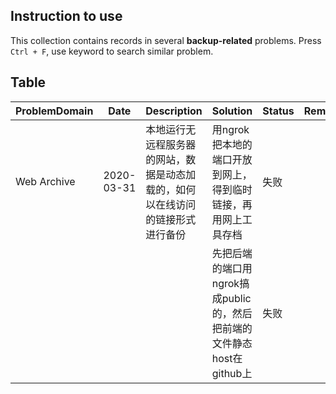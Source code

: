 ## Instruction to use

This collection contains records in several **backup-related** problems. Press `Ctrl + F`, use keyword to search similar problem.

## Table

ProblemDomain | Date | Description | Solution | Status | Remark
------------ | ------------- | ------------- | ------------- | ------------- | -------------
Web Archive | 2020-03-31 | 本地运行无远程服务器的网站，数据是动态加载的，如何以在线访问的链接形式进行备份 | 用ngrok把本地的端口开放到网上，得到临时链接，再用网上工具存档 | 失败
  |  |  |  | 先把后端的端口用ngrok搞成public的，然后把前端的文件静态host在github上 | 失败

